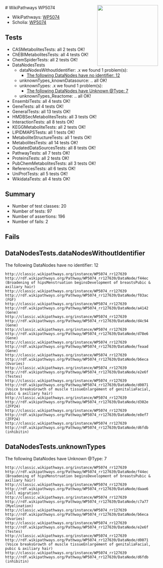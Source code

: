 <img style="float: right; width: 200px" src="https://upload.wikimedia.org/wikipedia/commons/thumb/8/83/Wplogo_with_text_500.png/640px-Wplogo_with_text_500.png" />
# WikiPathways WP5074

* WikiPathways: [WP5074](https://wikipathways.org/pathways/WP5074)
* Scholia: [WP5074](https://scholia.toolforge.org/wikipathways/WP5074)
## Tests
* CASMetabolitesTests: all 2 tests OK!
* ChEBIMetabolitesTests: all 4 tests OK!
* ChemSpiderTests: all 2 tests OK!
* DataNodesTests
    * dataNodesWithoutIdentifier: .x we found 1 problem(s):
        * [The following DataNodes have no identifier: 12](#8792c492)
    * unknownTypes_knownDatasource: .. all OK!
    * unknownTypes: .x we found 1 problem(s):
        * [The following DataNodes have Unknown @Type: 7](#839973e5)
    * unknownTypes_Reactome: .. all OK!
* EnsemblTests: all 4 tests OK!
* GeneTests: all 4 tests OK!
* GeneralTests: all 13 tests OK!
* HMDBSecMetabolitesTests: all 3 tests OK!
* InteractionTests: all 8 tests OK!
* KEGGMetaboliteTests: all 2 tests OK!
* LIPIDMAPSTests: all 1 tests OK!
* MetaboliteStructureTests: all 1 tests OK!
* MetabolitesTests: all 14 tests OK!
* OudatedDataSourcesTests: all 8 tests OK!
* PathwayTests: all 7 tests OK!
* ProteinsTests: all 2 tests OK!
* PubChemMetabolitesTests: all 3 tests OK!
* ReferencesTests: all 6 tests OK!
* UniProtTests: all 5 tests OK!
* WikidataTests: all 4 tests OK!


## Summary

* Number of test classes: 20
* Number of tests: 97
* Number of assertions: 196
* Number of fails: 2

## Fails

<a name="8792c492" />

## DataNodesTests.dataNodesWithoutIdentifier

The following DataNodes have no identifier: 12
```
http://classic.wikipathways.org/instance/WP5074_rr127639 http://rdf.wikipathways.org/Pathway/WP5074_rr127639/DataNode/f44ec (Broadening of hipsMenstruation beginsDevelopment of breastsPubic & axiliary hair)
http://classic.wikipathways.org/instance/WP5074_rr127639 http://rdf.wikipathways.org/Pathway/WP5074_rr127639/DataNode/f03ac (FGF)
http://classic.wikipathways.org/instance/WP5074_rr127639 http://rdf.wikipathways.org/Pathway/WP5074_rr127639/DataNode/a4142 (Gene)
http://classic.wikipathways.org/instance/WP5074_rr127639 http://rdf.wikipathways.org/Pathway/WP5074_rr127639/DataNode/d4c94 (Gene)
http://classic.wikipathways.org/instance/WP5074_rr127639 http://rdf.wikipathways.org/Pathway/WP5074_rr127639/DataNode/d78e6 (Gene)
http://classic.wikipathways.org/instance/WP5074_rr127639 http://rdf.wikipathways.org/Pathway/WP5074_rr127639/DataNode/feaad (Gene)
http://classic.wikipathways.org/instance/WP5074_rr127639 http://rdf.wikipathways.org/Pathway/WP5074_rr127639/DataNode/b6eca (Ovaries)
http://classic.wikipathways.org/instance/WP5074_rr127639 http://rdf.wikipathways.org/Pathway/WP5074_rr127639/DataNode/e2e6f (Testes)
http://classic.wikipathways.org/instance/WP5074_rr127639 http://rdf.wikipathways.org/Pathway/WP5074_rr127639/DataNode/d0071 (Voice breaksGrowth of muscle tissueEnlargement of genitaliaFacial, pubic & axiliary hair)
http://classic.wikipathways.org/instance/WP5074_rr127639 http://rdf.wikipathways.org/Pathway/WP5074_rr127639/DataNode/d302e (ZFP24)
http://classic.wikipathways.org/instance/WP5074_rr127639 http://rdf.wikipathways.org/Pathway/WP5074_rr127639/DataNode/e8ef7 (ZFP24)
http://classic.wikipathways.org/instance/WP5074_rr127639 http://rdf.wikipathways.org/Pathway/WP5074_rr127639/DataNode/d6fdb (inhibitin)
```

<a name="839973e5" />

## DataNodesTests.unknownTypes

The following DataNodes have Unknown @Type: 7
```
http://classic.wikipathways.org/instance/WP5074_rr127639 http://rdf.wikipathways.org/Pathway/WP5074_rr127639/DataNode/f44ec (Broadening of hipsMenstruation beginsDevelopment of breastsPubic & axiliary hair)
http://classic.wikipathways.org/instance/WP5074_rr127639 http://rdf.wikipathways.org/Pathway/WP5074_rr127639/DataNode/daae6 (Cell migration)
http://classic.wikipathways.org/instance/WP5074_rr127639 http://rdf.wikipathways.org/Pathway/WP5074_rr127639/DataNode/c7a77 (Myelination)
http://classic.wikipathways.org/instance/WP5074_rr127639 http://rdf.wikipathways.org/Pathway/WP5074_rr127639/DataNode/b6eca (Ovaries)
http://classic.wikipathways.org/instance/WP5074_rr127639 http://rdf.wikipathways.org/Pathway/WP5074_rr127639/DataNode/e2e6f (Testes)
http://classic.wikipathways.org/instance/WP5074_rr127639 http://rdf.wikipathways.org/Pathway/WP5074_rr127639/DataNode/d0071 (Voice breaksGrowth of muscle tissueEnlargement of genitaliaFacial, pubic & axiliary hair)
http://classic.wikipathways.org/instance/WP5074_rr127639 http://rdf.wikipathways.org/Pathway/WP5074_rr127639/DataNode/d6fdb (inhibitin)
```

